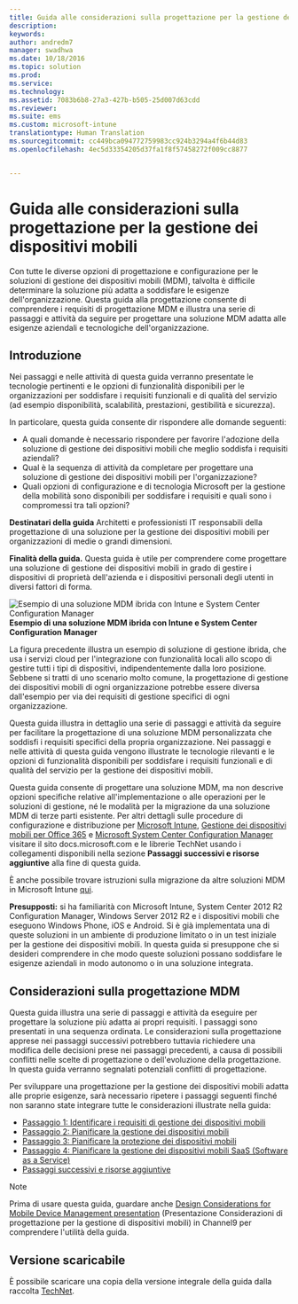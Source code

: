 ```yaml
---
title: Guida alle considerazioni sulla progettazione per la gestione dei dispositivi mobili
description: 
keywords: 
author: andredm7
manager: swadhwa
ms.date: 10/18/2016
ms.topic: solution
ms.prod: 
ms.service: 
ms.technology: 
ms.assetid: 7083b6b8-27a3-427b-b505-25d007d63cdd
ms.reviewer: 
ms.suite: ems
ms.custom: microsoft-intune
translationtype: Human Translation
ms.sourcegitcommit: cc449bca094772759983cc924b3294a4f6b44d83
ms.openlocfilehash: 4ec5d33354205d37fa1f8f57458272f009cc8877


---
```


# Guida alle considerazioni sulla progettazione per la gestione dei dispositivi mobili

Con tutte le diverse opzioni di progettazione e configurazione per le soluzioni di gestione dei dispositivi mobili (MDM), talvolta è difficile determinare la soluzione più adatta a soddisfare le esigenze dell'organizzazione. Questa guida alla progettazione consente di comprendere i requisiti di progettazione MDM e illustra una serie di passaggi e attività da seguire per progettare una soluzione MDM adatta alle esigenze aziendali e tecnologiche dell'organizzazione. 

## Introduzione

Nei passaggi e nelle attività di questa guida verranno presentate le tecnologie pertinenti e le opzioni di funzionalità disponibili per le organizzazioni per soddisfare i requisiti funzionali e di qualità del servizio (ad esempio disponibilità, scalabilità, prestazioni, gestibilità e sicurezza).

In particolare, questa guida consente dir rispondere alle domande seguenti:

- A quali domande è necessario rispondere per favorire l'adozione della soluzione di gestione dei dispositivi mobili che meglio soddisfa i requisiti aziendali?
- Qual è la sequenza di attività da completare per progettare una soluzione di gestione dei dispositivi mobili per l'organizzazione?
- Quali opzioni di configurazione e di tecnologia Microsoft per la gestione della mobilità sono disponibili per soddisfare i requisiti e quali sono i compromessi tra tali opzioni?

**Destinatari della guida** Architetti e professionisti IT responsabili della progettazione di una soluzione per la gestione dei dispositivi mobili per organizzazioni di medie o grandi dimensioni.

**Finalità della guida.** Questa guida è utile per comprendere come progettare una soluzione di gestione dei dispositivi mobili in grado di gestire i dispositivi di proprietà dell'azienda e i dispositivi personali degli utenti in diversi fattori di forma.

![Esempio di una soluzione MDM ibrida con Intune e System Center Configuration Manager](./media/MDM_Figure_01.png)
**Esempio di una soluzione MDM ibrida con Intune e System Center Configuration Manager**

La figura precedente illustra un esempio di soluzione di gestione ibrida, che usa i servizi cloud per l'integrazione con funzionalità locali allo scopo di gestire tutti i tipi di dispositivi, indipendentemente dalla loro posizione. Sebbene si tratti di uno scenario molto comune, la progettazione di gestione dei dispositivi mobili di ogni organizzazione potrebbe essere diversa dall'esempio per via dei requisiti di gestione specifici di ogni organizzazione.
 
Questa guida illustra in dettaglio una serie di passaggi e attività da seguire per facilitare la progettazione di una soluzione MDM personalizzata che soddisfi i requisiti specifici della propria organizzazione. Nei passaggi e nelle attività di questa guida vengono illustrate le tecnologie rilevanti e le opzioni di funzionalità disponibili per soddisfare i requisiti funzionali e di qualità del servizio per la gestione dei dispositivi mobili. 

Questa guida consente di progettare una soluzione MDM, ma non descrive opzioni specifiche relative all'implementazione o alle operazioni per le soluzioni di gestione, né le modalità per la migrazione da una soluzione MDM di terze parti esistente. Per altri dettagli sulle procedure di configurazione e distribuzione per [Microsoft Intune](/Intune/), [Gestione dei dispositivi mobili per Office 365](https://technet.microsoft.com/library/ms.o365.cc.devicepolicy.aspx) e [Microsoft System Center Configuration Manager](https://technet.microsoft.com/library/cc507089.aspx) visitare il sito docs.microsoft.com e le librerie TechNet usando i collegamenti disponibili nella sezione **Passaggi successivi e risorse aggiuntive** alla fine di questa guida.

È anche possibile trovare istruzioni sulla migrazione da altre soluzioni MDM in Microsoft Intune [qui](https://blogs.technet.microsoft.com/intunesupport/2016/02/10/new-guide-on-how-to-migrate-from-other-mdm-technologies-to-microsoft-intune/).

**Presupposti:** si ha familiarità con Microsoft Intune, System Center 2012 R2 Configuration Manager, Windows Server 2012 R2 e i dispositivi mobili che eseguono Windows Phone, iOS e Android. Si è già implementata una di queste soluzioni in un ambiente di produzione limitato o in un test iniziale per la gestione dei dispositivi mobili. In questa guida si presuppone che si desideri comprendere in che modo queste soluzioni possano soddisfare le esigenze aziendali in modo autonomo o in una soluzione integrata.

## Considerazioni sulla progettazione MDM
Questa guida illustra una serie di passaggi e attività da eseguire per progettare la soluzione più adatta ai propri requisiti. I passaggi sono presentati in una sequenza ordinata. Le considerazioni sulla progettazione apprese nei passaggi successivi potrebbero tuttavia richiedere una modifica delle decisioni prese nei passaggi precedenti, a causa di possibili conflitti nelle scelte di progettazione o dell'evoluzione della progettazione. In questa guida verranno segnalati potenziali conflitti di progettazione.

Per sviluppare una progettazione per la gestione dei dispositivi mobili adatta alle proprie esigenze, sarà necessario ripetere i passaggi seguenti finché non saranno state integrare tutte le considerazioni illustrate nella guida: 

- [Passaggio 1: Identificare i requisiti di gestione dei dispositivi mobili](mdm-step-1-identify-your-mobile-device-management-requirements.md)
- [Passaggio 2: Pianificare la gestione dei dispositivi mobili](mdm-step-2-plan-for-mobile-device-management.md)
- [Passaggio 3: Pianificare la protezione dei dispositivi mobili](mdm-step-3-plan-enhancing-mobile-devices-protection.md)
- [Passaggio 4: Pianificare la gestione dei dispositivi mobili SaaS (Software as a Service)](mdm-step-4-plan-for-software-as-a-service-mobile-device-management.md)
- [Passaggi successivi e risorse aggiuntive](mdm-next-steps-and-additional-resources.md)

>[!NOTE]
> Prima di usare questa guida, guardare anche [Design Considerations for Mobile Device Management presentation](https://channel9.msdn.com/Shows/TechNet+Radio/TNR1610) (Presentazione Considerazioni di progettazione per la gestione di dispositivi mobili) in Channel9 per comprendere l'utilità della guida. 
        
## Versione scaricabile
È possibile scaricare una copia della versione integrale della guida dalla raccolta [TechNet](https://gallery.technet.microsoft.com/Mobile-Device-Management-7d401582).



<!--HONumber=Oct16_HO3-->


